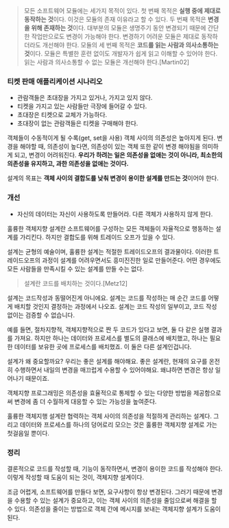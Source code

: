 > 모든 소프트웨어 모듈에는 세가지 목적이 있다. 첫 번째 목적은 **실행 중에 제대로 동작하는 것**이다. 이것은 모듈의 존재 이유라고 할 수 있다. 두 번째 목적은 **변경을 위해 존재하는 것**이다. 대부분의 모듈은 생명주기 동안 변경되기 때문에 간단한 작업만으로도 변경이 가능해야 한다. 변경하기 어려운 모듈은 제대로 동작하더라도 개선해야 한다. 모듈의 세 번째 목적은 **코드를 읽는 사람과 의사소통하는 것**이다. 모듈은 특별한 훈련 없이도 개발자가 쉽게 읽고 이해할 수 있어야 한다. 읽는 사람과 의사소통할 수 없는 모듈은 개선해야 한다.[Martin02]

### 티켓 판매 애플리케이션 시나리오
* 관람객들은 초대장을 가지고 있거나, 가지고 있지 않다.
* 티켓을 가지고 있는 사람들만 극장에 들어갈 수 있다.
* 초대장은 티켓으로 교체가 가능하다.
* 초대장이 없는 관람객들은 티켓을 구매해야 한다.

객체들이 수동적이게 될 수록(get, set을 사용) 객체 사이의 의존성은 높아지게 된다.
변경을 해야할 때, 의존성이 높다면, 의존성이 있는 객체 또한 같이 변경 해야됨을 의미하게 되고, 변경이 어려워진다.
**우리가 하려는 일은 의존성을 없애는 것이 아니라, 최소한의 의존성을 유지하고, 과한 의존성을 없애는 것이다.**

설계의 목표는 **객체 사이의 결합도를 낮춰 변경이 용이한 설계를 만드는 것**이어야 한다.


### 개선
* 자신의 데이터는 자신이 사용하도록 만들어라. 다른 객체가 사용하지 않게 한다.


훌륭한 객체지향 설계란 소프트웨어를 구성하는 모든 객체들이 자율적으로 행동하는 설계를 가리킨다. 하지만 결합도를 위해 트레이드 오프가 있을 수 있다.

설계는 균형의 예술이며, 훌륭한 설계는 적절한 트레이드오프의 결과물이다. 이러한 트레이드오프의 과정이 설계를 어려우면서도 흥미진진한 일로 만들어준다. 어떤 경우에도 모든 사람들을 만족시킬 수 있는 설계를 만들 수는 없다.


> 설계란 코드를 배치하는 것이다.[Metz12]

설계는 코드작성과 동떨어진게 아니에요. 설계는 코드를 작성하는 매 순간 코드를 어떻게 배치할 것인지 결정하는 과정에서 나오죠. 설계는 코드 작성의 일부이고, 코드 작성 없이는 검증할 수 없습니다.

예를 들면, 절차지향적, 객체지향적으로 짠 두 코드가 있다고 보면, 둘 다 같은 실행 결과를 가져요. 하지만 하나는 데이터와 프로세스를 별도의 클래스에 배치했고, 하나는 필요한 데이터를 보유한 곳에 프로세스를 배치했죠. 이 둘은 다른 설계인겁니다.

설계가 왜 중요할까요? 우리는 좋은 설계를 해야해요. 좋은 설계란, 현재의 요구를 온전히 수행하면서 내일의 변경을 매끄럽게 수용할 수 있어야해요. 왜냐하면 변경은 항상 일어나기 때문이죠.

객체지향 프로그래밍은 의존성을 효율적으로 통제할 수 있는 다양한 방법을 제공함으로써 변경에 좀 더 수월하게 대응할 수 있는 가능성을 높여준다.

훌륭한 객체지행 설계란 협력하는 객체 사이의 의존성을 적절하게 관리하는 설계다. 그리고 데이터와 프로세스를 하나의 덩어로리 모으는 것은 훌륭한 객체지향 설계로 가는 첫걸음일 뿐이다.


### 정리
결론적으로 코드를 작성할 때, 기능이 동작하면서, 변경이 용이한 코드를 작성해야 한다. 이렇게 작성할 때 도움이 되는 것이, 객체지향 설계이다.

조금 어렵게, 소프트웨어를 만들다 보면, 요구사항이 항상 변경된다. 그러기 때문에 변경을 수용할 수 있는 설계가 중요하고, 이는 객체 사이의 의존성을 줄임으로써 해결을 할 수 있다. 의존성을 줄이는 방법으로 객체 간에 메시지를 보내는 객체지향 설계가 도움이 된다.